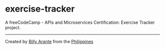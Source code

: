 # exercise-tracker

A freeCodeCamp - APIs and Microservices Certification: Exercise Tracker project.

---
Created by [Billy Arante](https://arantebw.github.io/build-a-personal-portfolio-webpage/) from the [Philippines](#)
